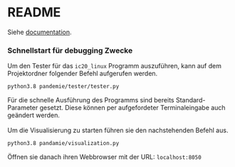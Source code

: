 # README
Siehe [documentation](documents/documentation.md).

### Schnellstart für debugging Zwecke


Um den Tester für das `ic20_linux` Programm auszuführen, kann auf dem Projektordner folgender Befehl aufgerufen werden.
```bash
python3.8 pandemie/tester/tester.py
```
Für die schnelle Ausführung des Programms sind bereits Standard-Parameter gesetzt. Diese können per aufgefordeter
Terminaleingabe auch geändert werden.
<br><br>
Um die Visualisierung zu starten führen sie den nachstehenden Befehl aus.
```bash
python3.8 pandamie/visualization.py
```
Öffnen sie danach ihren Webbrowser mit der URL: `localhost:8050`
